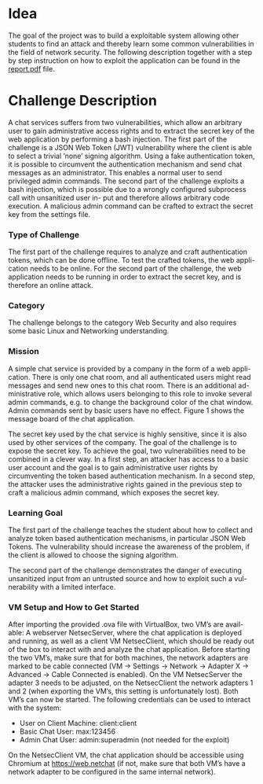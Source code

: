 # Idea
The goal of the project was to build a exploitable system allowing other
students to find an attack and thereby learn some common vulnerabilities 
in the field of network security. The following description together with
a step by step instruction on how to exploit the application can be found
in the [report.pdf](report/report.pdf) file.

# Challenge Description
A chat services suffers from two vulnerabilities, which allow an
arbitrary user to gain administrative access rights and to extract the
secret key of the web application by performing a bash injection. The
first part of the challenge is a JSON Web Token (JWT) vulnerability
where the client is able to select a trivial ’none’ signing algorithm.
Using a fake authentication token, it is possible to circumvent the authentication 
mechanism and send chat messages as an administrator.
This enables a normal user to send privileged admin commands. The
second part of the challenge exploits a bash injection, which is possible
due to a wrongly configured subprocess call with unsanitized user in-
put and therefore allows arbitrary code execution. A malicious admin
command can be crafted to extract the secret key from the settings
file.

### Type of Challenge
The first part of the challenge requires to analyze and craft authentication
tokens, which can be done offline. To test the crafted tokens, the web appli-
cation needs to be online.
For the second part of the challenge, the web application needs to be
running in order to extract the secret key, and is therefore an online attack.

### Category
The challenge belongs to the category Web Security and also requires some
basic Linux and Networking understanding.

### Mission
A simple chat service is provided by a company in the form of a web appli-
cation. There is only one chat room, and all authenticated users might read
messages and send new ones to this chat room. There is an additional ad-
ministrative role, which allows users belonging to this role to invoke several
admin commands, e.g. to change the background color of the chat window.
Admin commands sent by basic users have no effect. Figure 1 shows the
message board of the chat application.

The secret key used by the chat service is highly sensitive, since it is also
used by other services of the company. The goal of the challenge is to expose
the secret key. To achieve the goal, two vulnerabilities need to be combined
in a clever way. In a first step, an attacker has access to a basic user account
and the goal is to gain administrative user rights by circumventing the token
based authentication mechanism. In a second step, the attacker uses the
administrative rights gained in the previous step to craft a malicious admin
command, which exposes the secret key.

### Learning Goal
The first part of the challenge teaches the student about how to collect and
analyze token based authentication mechanisms, in particular JSON Web
Tokens. The vulnerability should increase the awareness of the problem, if
the client is allowed to choose the signing algorithm.

The second part of the challenge demonstrates the danger of executing
unsanitized input from an untrusted source and how to exploit such a vul-
nerability with a limited interface.

### VM Setup and How to Get Started
After importing the provided .ova file with VirtualBox, two VM’s are avail-
able: A webserver NetsecServer, where the chat application is deployed and
running, as well as a client VM NetsecClient, which should be ready out
of the box to interact with and analyze the chat application. Before starting
the two VM’s, make sure that for both machines, the network adapters are
marked to be cable connected (VM -> Settings -> Network -> Adapter X ->
Advanced -> Cable Connected is enabled). On the VM NetsecServer the
adapter 3 needs to be adjusted, on the NetsecClient the network adapters
1 and 2 (when exporting the VM’s, this setting is unfortunately lost). Both
VM’s can now be started.
The following credentials can be used to interact with the system:

- User on Client Machine: client:client
- Basic Chat User: max:123456
- Admin Chat User: admin:superadmin (not needed for the exploit)

On the NetsecClient VM, the chat application should be accessible using
Chromium at https://web.netchat (if not, make sure that both VM’s have
a network adapter to be configured in the same internal network).
